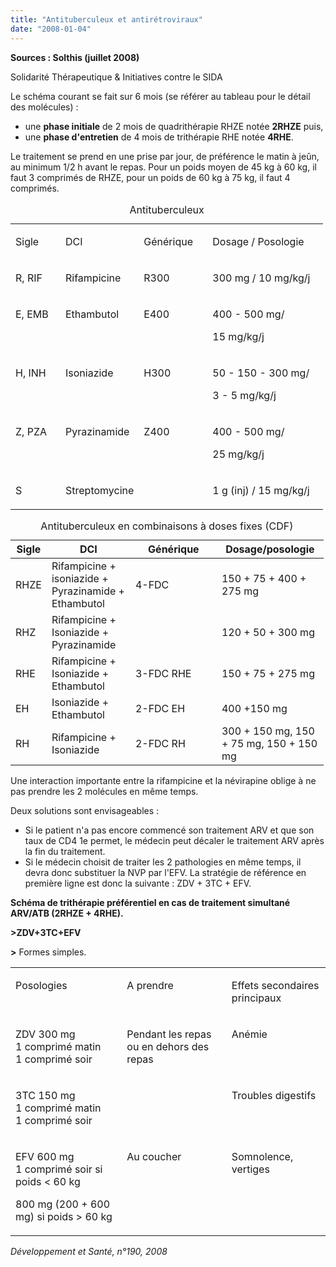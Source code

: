 ```yaml
---
title: "Antituberculeux et antirétroviraux"
date: "2008-01-04"
---
```


**Sources : Solthis (juillet 2008)**

Solidarité Thérapeutique & Initiatives contre le SIDA

Le schéma courant se fait sur 6 mois (se référer au tableau pour le détail des molécules) :

- une **phase initiale** de 2 mois de quadrithérapie RHZE notée **2RHZE** puis,
- une **phase d'entretien** de 4 mois de trithérapie RHE notée **4RHE**.

Le traitement se prend en une prise par jour, de préférence le matin à jeûn, au minimum 1/2 h avant le repas. Pour un poids moyen de 45 kg à 60 kg, il faut 3 comprimés de RHZE, pour un poids de 60 kg à 75 kg, il faut 4 comprimés.

<table>
<caption>Antituberculeux</caption>

<thead></thead>

<tbody>

<tr>

<td style="width: 64px;" valign="top">

Sigle

</td>

<td style="width: 100px;" valign="top">

DCI

</td>

<td style="width: 94px;" valign="top">

Générique

</td>

<td style="width: 169px;" valign="top">

Dosage / Posologie

</td>

</tr>

<tr>

<td style="width: 64px;" valign="top">

R, RIF

</td>

<td style="width: 100px;" valign="top">

Rifampicine

</td>

<td style="width: 94px;" valign="top">

R300

</td>

<td style="width: 169px;" valign="top">

300 mg / 10 mg/kg/j

</td>

</tr>

<tr>

<td style="width: 64px;" valign="top">

E, EMB

</td>

<td style="width: 100px;" valign="top">

Ethambutol

</td>

<td style="width: 94px;" valign="top">

E400

</td>

<td style="width: 169px;" valign="top">

400 - 500 mg/

15 mg/kg/j

</td>

</tr>

<tr>

<td style="width: 64px;" valign="top">

H, INH

</td>

<td style="width: 100px;" valign="top">

Isoniazide

</td>

<td style="width: 94px;" valign="top">

H300

</td>

<td style="width: 169px;" valign="top">

50 - 150 - 300 mg/

3 - 5 mg/kg/j

</td>

</tr>

<tr>

<td style="width: 64px;" valign="top">

Z, PZA

</td>

<td style="width: 100px;" valign="top">

Pyrazinamide

</td>

<td style="width: 94px;" valign="top">

Z400

</td>

<td style="width: 169px;" valign="top">

400 - 500 mg/

25 mg/kg/j

</td>

</tr>

<tr>

<td style="width: 64px;" valign="top">

S

</td>

<td style="width: 100px;" valign="top">

Streptomycine

</td>

<td style="width: 94px;" valign="top"></td>

<td style="width: 169px;" valign="top">

1 g (inj) / 15 mg/kg/j

</td>

</tr>

</tbody>

</table>

<table>
<caption>Antituberculeux en combinaisons à doses fixes (CDF)</caption>

<thead>

<tr>

<th scope="col">Sigle</th>

<th scope="col" style="width: 118px;">DCI</th>

<th scope="col" style="width: 122px;">Générique</th>

<th scope="col" style="width: 155px;">Dosage/posologie</th>

</tr>

</thead>

<tbody>

<tr>

<td>RHZE</td>

<td style="width: 118px;">Rifampicine +  
isoniazide + Pyrazinamide +  
Ethambutol</td>

<td style="width: 122px;">  
4-FDC  
</td>

<td style="width: 155px;">150 + 75 + 400 + 275 mg</td>

</tr>

<tr>

<td>RHZ</td>

<td style="width: 118px;">Rifampicine + Isoniazide + Pyrazinamide</td>

<td style="width: 122px;"> </td>

<td style="width: 155px;">120 + 50 + 300 mg</td>

</tr>

<tr>

<td>RHE</td>

<td style="width: 118px;">Rifampicine + Isoniazide + Ethambutol</td>

<td style="width: 122px;">  
3-FDC RHE  
</td>

<td style="width: 155px;">150 + 75 + 275 mg</td>

</tr>

<tr>

<td>EH</td>

<td style="width: 118px;">Isoniazide + Ethambutol</td>

<td style="width: 122px;">2-FDC EH  
</td>

<td style="width: 155px;">400 +150 mg</td>

</tr>

<tr>

<td>RH</td>

<td style="width: 118px;">Rifampicine + Isoniazide</td>

<td style="width: 122px;">2-FDC RH  
 </td>

<td style="width: 155px;">300 + 150 mg,  
150 + 75 mg, 150 +  
150 mg</td>

</tr>

</tbody>

</table>

Une interaction importante entre la rifampicine et la névirapine oblige à ne pas prendre les 2 molécules en même temps.

Deux solutions sont envisageables :

- Si le patient n'a pas encore commencé son traitement ARV et que son taux de CD4 1e permet, le médecin peut décaler le traitement ARV après la fin du traitement.
- Si le médecin choisit de traiter les 2 pathologies en même temps, il devra donc substituer la NVP par l'EFV. La stratégie de référence en première ligne est donc la suivante : ZDV + 3TC + EFV.

**Schéma de trithérapie préférentiel en cas de traitement simultané ARV/ATB (2RHZE + 4RHE).**

**>ZDV+3TC+EFV**

**>** Formes simples.

<table>

<tbody>

<tr>

<td valign="top">

Posologies

</td>

<td valign="top">

A prendre

</td>

<td valign="top">

Effets secondaires principaux

</td>

</tr>

<tr>

<td valign="top">

ZDV 300 mg  
1 comprimé matin  
1 comprimé soir

</td>

<td valign="top">

Pendant les repas ou en dehors des repas

</td>

<td valign="top">

Anémie

</td>

</tr>

<tr>

<td valign="top">

3TC 150 mg  
1 comprimé matin  
1 comprimé soir

</td>

<td valign="top"></td>

<td valign="top">

Troubles digestifs

</td>

</tr>

<tr>

<td valign="top">

EFV 600 mg  
1 comprimé soir si poids < 60 kg

800 mg (200 + 600 mg) si poids > 60 kg

</td>

<td valign="top">

Au coucher

</td>

<td valign="top">

Somnolence, vertiges

</td>

</tr>

</tbody>

</table>

*Développement et Santé, n°190, 2008*
